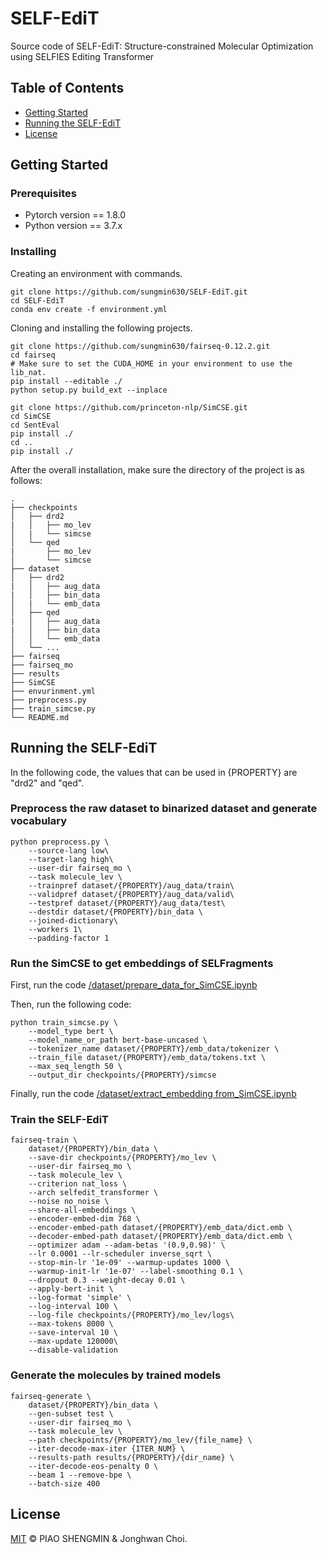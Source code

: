 # SELF-EdiT

Source code of SELF-EdiT: Structure-constrained Molecular Optimization using SELFIES Editing Transformer

## Table of Contents

- [Getting Started](#getting-started)
- [Running the SELF-EdiT](#running-the-self-edit)
- [License](#license)

## Getting Started

### Prerequisites

* Pytorch version == 1.8.0
* Python version == 3.7.x

### Installing

Creating an environment with commands.

```
git clone https://github.com/sungmin630/SELF-EdiT.git
cd SELF-EdiT
conda env create -f environment.yml
```

Cloning and installing the following projects.

```
git clone https://github.com/sungmin630/fairseq-0.12.2.git
cd fairseq
# Make sure to set the CUDA_HOME in your environment to use the lib_nat.
pip install --editable ./
python setup.py build_ext --inplace

git clone https://github.com/princeton-nlp/SimCSE.git
cd SimCSE
cd SentEval
pip install ./
cd ..
pip install ./
```

After the overall installation, make sure the directory of the project is as follows:
    
    .
    ├── checkpoints
    │   ├── drd2
    |   │   ├── mo_lev
    │   |   └── simcse
    │   └── qed
    |       ├── mo_lev
    │       └── simcse
    ├── dataset
    │   ├── drd2
    |   │   ├── aug_data
    |   │   ├── bin_data
    │   |   └── emb_data
    │   ├── qed
    |   │   ├── aug_data
    |   │   ├── bin_data
    │   │   └── emb_data
    │   └── ...    
    ├── fairseq
    ├── fairseq_mo
    ├── results
    ├── SimCSE
    ├── envurinment.yml
    ├── preprocess.py
    ├── train_simcse.py
    └── README.md

## Running the SELF-EdiT

In the following code, the values that can be used in {PROPERTY} are "drd2" and "qed".

### Preprocess the raw dataset to binarized dataset and generate vocabulary

```
python preprocess.py \
    --source-lang low\
    --target-lang high\
    --user-dir fairseq_mo \
    --task molecule_lev \
    --trainpref dataset/{PROPERTY}/aug_data/train\
    --validpref dataset/{PROPERTY}/aug_data/valid\
    --testpref dataset/{PROPERTY}/aug_data/test\
    --destdir dataset/{PROPERTY}/bin_data \
    --joined-dictionary\
    --workers 1\
    --padding-factor 1
```

### Run the SimCSE to get embeddings of SELFragments
First, run the code [/dataset/prepare_data_for_SimCSE.ipynb](https://github.com/sungmin630/SELF-EdiT/blob/main/dataset/prepare_data_for_SimCSE.ipynb)

Then, run the following code:
```
python train_simcse.py \
    --model_type bert \
    --model_name_or_path bert-base-uncased \
    --tokenizer_name dataset/{PROPERTY}/emb_data/tokenizer \
    --train_file dataset/{PROPERTY}/emb_data/tokens.txt \
    --max_seq_length 50 \
    --output_dir checkpoints/{PROPERTY}/simcse
```

Finally, run the code [/dataset/extract_embedding from_SimCSE.ipynb](https://github.com/sungmin630/SELF-EdiT/blob/main/dataset/extract_embedding_from_SimCSE.ipynb)

### Train the SELF-EdiT

```
fairseq-train \
    dataset/{PROPERTY}/bin_data \
    --save-dir checkpoints/{PROPERTY}/mo_lev \
    --user-dir fairseq_mo \
    --task molecule_lev \
    --criterion nat_loss \
    --arch selfedit_transformer \
    --noise no_noise \
    --share-all-embeddings \
    --encoder-embed-dim 768 \
    --encoder-embed-path dataset/{PROPERTY}/emb_data/dict.emb \
    --decoder-embed-path dataset/{PROPERTY}/emb_data/dict.emb \
    --optimizer adam --adam-betas '(0.9,0.98)' \
    --lr 0.0001 --lr-scheduler inverse_sqrt \
    --stop-min-lr '1e-09' --warmup-updates 1000 \
    --warmup-init-lr '1e-07' --label-smoothing 0.1 \
    --dropout 0.3 --weight-decay 0.01 \
    --apply-bert-init \
    --log-format 'simple' \
    --log-interval 100 \
    --log-file checkpoints/{PROPERTY}/mo_lev/logs\
    --max-tokens 8000 \
    --save-interval 10 \
    --max-update 120000\
    --disable-validation
```

### Generate the molecules by trained models

```
fairseq-generate \
    dataset/{PROPERTY}/bin_data \
    --gen-subset test \
    --user-dir fairseq_mo \
    --task molecule_lev \
    --path checkpoints/{PROPERTY}/mo_lev/{file_name} \
    --iter-decode-max-iter {ITER_NUM} \
    --results-path results/{PROPERTY}/{dir_name} \
    --iter-decode-eos-penalty 0 \
    --beam 1 --remove-bpe \
    --batch-size 400
```

## License

[MIT](LICENSE) © PIAO SHENGMIN & Jonghwan Choi.
